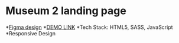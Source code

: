 # Museum 2 landing page
*[Figma design](https://www.figma.com/file/i8XiqSgs44QEVPHuMbkNO2/museum-prototype?node-id=323%3A1957) 
*[DEMO LINK](https://alexmogwaiii.github.io/MuseumLp/)
*Tech Stack: HTML5, SASS, JavaScript
*Responsive Design 
